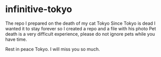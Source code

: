 # infinitive-tokyo
The repo I prepared on the death of my cat Tokyo
Since Tokyo is dead I wanted it to stay forever so I created a repo and a file with his photo
Pet death is a very difficult experience, please do not ignore pets while you have time.

Rest in peace Tokyo. I will miss you so much.

